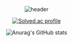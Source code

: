 <div align="center">
  
<!---
Rhode-park/Rhode-park is a ✨ special ✨ repository because its `README.md` (this file) appears on your GitHub profile.
You can click the Preview link to take a look at your changes.
--->

![header](https://capsule-render.vercel.app/api?type=Waving&height=200&color=gradient&customColorList=0&text=기타치는&nbsp;개발자&nbsp;Rhode&fontSize=50&fontColor=FFFFFF&fontAlign=70&fontAlignY=40)


[![Solved.ac
profile](http://mazassumnida.wtf/api/v2/generate_badge?boj=rhode_park)](https://solved.ac/rhode_park)

![Anurag's GitHub stats](https://github-readme-stats.vercel.app/api?username=Rhode-park&theme=swift&show_icons=true)

  
</div>
